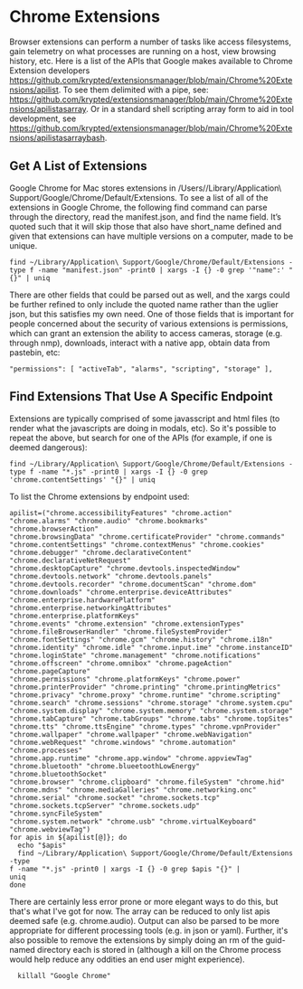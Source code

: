 # Chrome Extensions

Browser extensions can perform a number of tasks like access filesystems, gain telemetry on what processes are running on a host, view browsing history, etc. Here is a list of the APIs that Google makes available to Chrome Extension developers https://github.com/krypted/extensionsmanager/blob/main/Chrome%20Extensions/apilist. To see them delimited with a pipe, see: https://github.com/krypted/extensionsmanager/blob/main/Chrome%20Extensions/apilistasarray. Or in a standard shell scripting array form to aid in tool development, see https://github.com/krypted/extensionsmanager/blob/main/Chrome%20Extensions/apilistasarraybash.

## Get A List of Extensions
Google Chrome for Mac stores extensions in /Users/<username>/Library/Application\ Support/Google/Chrome/Default/Extensions. To see a list of all of the extensions in Google Chrome, the following find command can parse through the directory, read the manifest.json, and find the name field. It’s quoted such that it will skip those that also have short_name defined and given that extensions can have multiple versions on a computer, made to be unique.

```
find ~/Library/Application\ Support/Google/Chrome/Default/Extensions -type f -name "manifest.json" -print0 | xargs -I {} -0 grep '"name":' "{}" | uniq
``` 

There are other fields that could be parsed out as well, and the xargs could be further refined to only include the quoted name rather than the uglier json, but this satisfies my own need. One of those fields that is important for people concerned about the security of various extensions is permissions, which can grant an extension the ability to access cameras, storage (e.g. through nmp), downloads, interact with a native app, obtain data from pastebin, etc:

```
"permissions": [ "activeTab", "alarms", "scripting", "storage" ],
```
## Find Extensions That Use A Specific Endpoint
Extensions are typically comprised of some javasscript and html files (to render what the javascripts are doing in modals, etc). So it's possible to repeat the above, but search for one of the APIs (for example, if one is deemed dangerous):

```  
find ~/Library/Application\ Support/Google/Chrome/Default/Extensions -type f -name "*.js" -print0 | xargs -I {} -0 grep 'chrome.contentSettings' "{}" | uniq
```

To list the Chrome extensions by endpoint used:
```
apilist=("chrome.accessibilityFeatures" "chrome.action"
"chrome.alarms" "chrome.audio" "chrome.bookmarks" "chrome.browserAction"
"chrome.browsingData" "chrome.certificateProvider" "chrome.commands"
"chrome.contentSettings" "chrome.contextMenus" "chrome.cookies"
"chrome.debugger" "chrome.declarativeContent" "chrome.declarativeNetRequest"
"chrome.desktopCapture" "chrome.devtools.inspectedWindow"
"chrome.devtools.network" "chrome.devtools.panels"
"chrome.devtools.recorder" "chrome.documentScan" "chrome.dom"
"chrome.downloads" "chrome.enterprise.deviceAttributes"
"chrome.enterprise.hardwarePlatform"
"chrome.enterprise.networkingAttributes" "chrome.enterprise.platformKeys"
"chrome.events" "chrome.extension" "chrome.extensionTypes"
"chrome.fileBrowserHandler" "chrome.fileSystemProvider"
"chrome.fontSettings" "chrome.gcm" "chrome.history" "chrome.i18n"
"chrome.identity" "chrome.idle" "chrome.input.ime" "chrome.instanceID"
"chrome.loginState" "chrome.management" "chrome.notifications"
"chrome.offscreen" "chrome.omnibox" "chrome.pageAction" "chrome.pageCapture"
"chrome.permissions" "chrome.platformKeys" "chrome.power"
"chrome.printerProvider" "chrome.printing" "chrome.printingMetrics"
"chrome.privacy" "chrome.proxy" "chrome.runtime" "chrome.scripting"
"chrome.search" "chrome.sessions" "chrome.storage" "chrome.system.cpu"
"chrome.system.display" "chrome.system.memory" "chrome.system.storage"
"chrome.tabCapture" "chrome.tabGroups" "chrome.tabs" "chrome.topSites"
"chrome.tts" "chrome.ttsEngine" "chrome.types" "chrome.vpnProvider"
"chrome.wallpaper" "chrome.wallpaper" "chrome.webNavigation"
"chrome.webRequest" "chrome.windows" "chrome.automation" "chrome.processes"
"chrome.app.runtime" "chrome.app.window" "chrome.appviewTag"
"chrome.bluetooth" "chrome.blueetoothLowEnergy" "chrome.bluetoothSocket"
"chrome.browser" "chrome.clipboard" "chrome.fileSystem" "chrome.hid"
"chrome.mdns" "chrome.mediaGalleries" "chrome.networking.onc"
"chrome.serial" "chrome.socket" "chrome.sockets.tcp"
"chrome.sockets.tcpServer" "chrome.sockets.udp" "chrome.syncFileSystem"
"chrome.system.network" "chrome.usb" "chrome.virtualKeyboard"
"chrome.webviewTag")
for apis in ${apilist[@]}; do
  echo "$apis"
  find ~/Library/Application\ Support/Google/Chrome/Default/Extensions -type
f -name "*.js" -print0 | xargs -I {} -0 grep $apis "{}" |
uniq
done
```
There are certainly less error prone or more elegant ways to do this, but that's what I've got for now. The array can be reduced to only list apis deemed safe (e.g. chrome.audio). Output can also be parsed to be more appropriate for different processing tools (e.g. in json or yaml). Further, it's also possible to remove the extensions by simply doing an rm of the guid-named directory each is stored in (although a kill on the Chrome process would help reduce any oddities an end user might experience).
```
  killall "Google Chrome"
  ```
